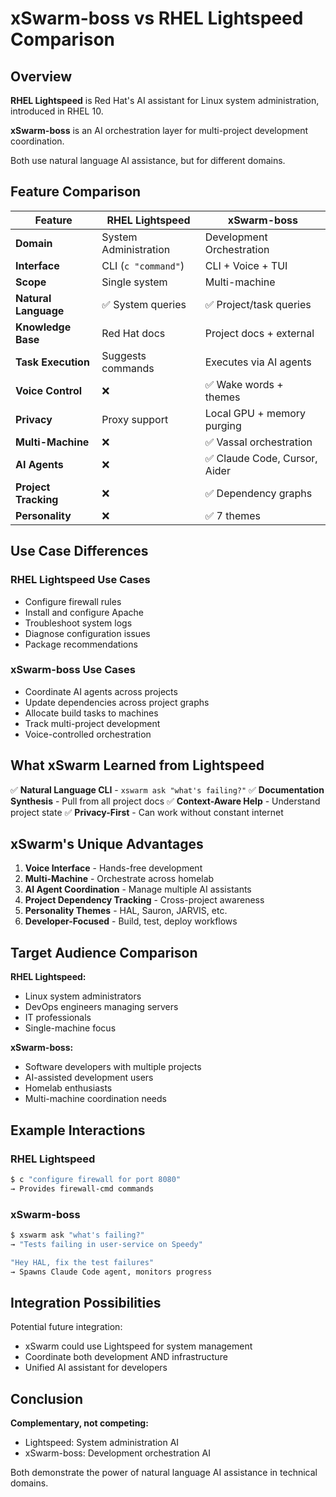 # xSwarm-boss vs RHEL Lightspeed Comparison

## Overview

**RHEL Lightspeed** is Red Hat's AI assistant for Linux system administration, introduced in RHEL 10.

**xSwarm-boss** is an AI orchestration layer for multi-project development coordination.

Both use natural language AI assistance, but for different domains.

## Feature Comparison

| Feature | RHEL Lightspeed | xSwarm-boss |
|---------|----------------|-------------|
| **Domain** | System Administration | Development Orchestration |
| **Interface** | CLI (`c "command"`) | CLI + Voice + TUI |
| **Scope** | Single system | Multi-machine |
| **Natural Language** | ✅ System queries | ✅ Project/task queries |
| **Knowledge Base** | Red Hat docs | Project docs + external |
| **Task Execution** | Suggests commands | Executes via AI agents |
| **Voice Control** | ❌ | ✅ Wake words + themes |
| **Privacy** | Proxy support | Local GPU + memory purging |
| **Multi-Machine** | ❌ | ✅ Vassal orchestration |
| **AI Agents** | ❌ | ✅ Claude Code, Cursor, Aider |
| **Project Tracking** | ❌ | ✅ Dependency graphs |
| **Personality** | ❌ | ✅ 7 themes |

## Use Case Differences

### RHEL Lightspeed Use Cases
- Configure firewall rules
- Install and configure Apache
- Troubleshoot system logs
- Diagnose configuration issues
- Package recommendations

### xSwarm-boss Use Cases
- Coordinate AI agents across projects
- Update dependencies across project graphs
- Allocate build tasks to machines
- Track multi-project development
- Voice-controlled orchestration

## What xSwarm Learned from Lightspeed

✅ **Natural Language CLI** - `xswarm ask "what's failing?"`
✅ **Documentation Synthesis** - Pull from all project docs
✅ **Context-Aware Help** - Understand project state
✅ **Privacy-First** - Can work without constant internet

## xSwarm's Unique Advantages

1. **Voice Interface** - Hands-free development
2. **Multi-Machine** - Orchestrate across homelab
3. **AI Agent Coordination** - Manage multiple AI assistants
4. **Project Dependency Tracking** - Cross-project awareness
5. **Personality Themes** - HAL, Sauron, JARVIS, etc.
6. **Developer-Focused** - Build, test, deploy workflows

## Target Audience Comparison

**RHEL Lightspeed:**
- Linux system administrators
- DevOps engineers managing servers
- IT professionals
- Single-machine focus

**xSwarm-boss:**
- Software developers with multiple projects
- AI-assisted development users
- Homelab enthusiasts
- Multi-machine coordination needs

## Example Interactions

### RHEL Lightspeed
```bash
$ c "configure firewall for port 8080"
→ Provides firewall-cmd commands
```

### xSwarm-boss
```bash
$ xswarm ask "what's failing?"
→ "Tests failing in user-service on Speedy"

"Hey HAL, fix the test failures"
→ Spawns Claude Code agent, monitors progress
```

## Integration Possibilities

Potential future integration:
- xSwarm could use Lightspeed for system management
- Coordinate both development AND infrastructure
- Unified AI assistant for developers

## Conclusion

**Complementary, not competing:**
- Lightspeed: System administration AI
- xSwarm-boss: Development orchestration AI

Both demonstrate the power of natural language AI assistance in technical domains.
